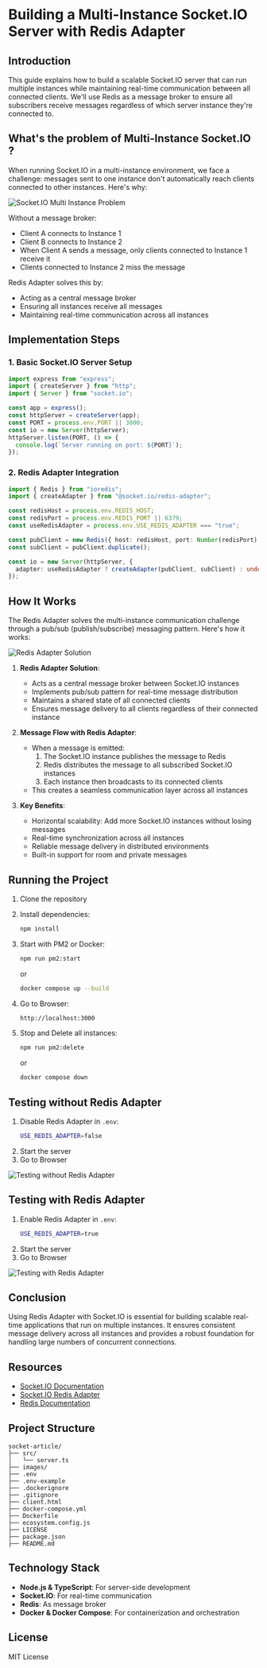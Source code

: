 # Building a Multi-Instance Socket.IO Server with Redis Adapter

## Introduction

This guide explains how to build a scalable Socket.IO server that can run multiple instances while maintaining real-time communication between all connected clients. We'll use Redis as a message broker to ensure all subscribers receive messages regardless of which server instance they're connected to.

## What's the problem of Multi-Instance Socket.IO ?

When running Socket.IO in a multi-instance environment, we face a challenge: messages sent to one instance don't automatically reach clients connected to other instances. Here's why:

![Socket.IO Multi Instance Problem](./images/schema.png)

Without a message broker:

- Client A connects to Instance 1
- Client B connects to Instance 2
- When Client A sends a message, only clients connected to Instance 1 receive it
- Clients connected to Instance 2 miss the message

Redis Adapter solves this by:

- Acting as a central message broker
- Ensuring all instances receive all messages
- Maintaining real-time communication across all instances

## Implementation Steps

### 1. Basic Socket.IO Server Setup

```typescript
import express from "express";
import { createServer } from "http";
import { Server } from "socket.io";

const app = express();
const httpServer = createServer(app);
const PORT = process.env.PORT || 3000;
const io = new Server(httpServer);
httpServer.listen(PORT, () => {
  console.log(`Server running on port: ${PORT}`);
});
```

### 2. Redis Adapter Integration

```typescript
import { Redis } from "ioredis";
import { createAdapter } from "@socket.io/redis-adapter";

const redisHost = process.env.REDIS_HOST;
const redisPort = process.env.REDIS_PORT || 6379;
const useRedisAdapter = process.env.USE_REDIS_ADAPTER === "true";

const pubClient = new Redis({ host: redisHost, port: Number(redisPort) });
const subClient = pubClient.duplicate();

const io = new Server(httpServer, {
  adapter: useRedisAdapter ? createAdapter(pubClient, subClient) : undefined,
});
```

## How It Works

The Redis Adapter solves the multi-instance communication challenge through a pub/sub (publish/subscribe) messaging pattern. Here's how it works:

![Redis Adapter Solution](./images/schema-adapter.png)

1. **Redis Adapter Solution**:

   - Acts as a central message broker between Socket.IO instances
   - Implements pub/sub pattern for real-time message distribution
   - Maintains a shared state of all connected clients
   - Ensures message delivery to all clients regardless of their connected instance

2. **Message Flow with Redis Adapter**:

   - When a message is emitted:
     1. The Socket.IO instance publishes the message to Redis
     2. Redis distributes the message to all subscribed Socket.IO instances
     3. Each instance then broadcasts to its connected clients
   - This creates a seamless communication layer across all instances

3. **Key Benefits**:
   - Horizontal scalability: Add more Socket.IO instances without losing messages
   - Real-time synchronization across all instances
   - Reliable message delivery in distributed environments
   - Built-in support for room and private messages

## Running the Project

1. Clone the repository
2. Install dependencies:
   ```bash
   npm install
   ```
3. Start with PM2 or Docker:

   ```bash
   npm run pm2:start
   ```

   or

   ```bash
   docker compose up --build
   ```

4. Go to Browser:
   ```bash
   http://localhost:3000
   ```
5. Stop and Delete all instances:

   ```bash
   npm run pm2:delete
   ```

   or

   ```bash
   docker compose down
   ```

## Testing without Redis Adapter

1. Disable Redis Adapter in `.env`:
   ```bash
   USE_REDIS_ADAPTER=false
   ```
2. Start the server
3. Go to Browser

![Testing without Redis Adapter](./images/adapter-disabled.gif)

## Testing with Redis Adapter

1. Enable Redis Adapter in `.env`:
   ```bash
   USE_REDIS_ADAPTER=true
   ```
2. Start the server
3. Go to Browser

![Testing with Redis Adapter](./images/adapter-enabled.gif)

## Conclusion

Using Redis Adapter with Socket.IO is essential for building scalable real-time applications that run on multiple instances. It ensures consistent message delivery across all instances and provides a robust foundation for handling large numbers of concurrent connections.

## Resources

- [Socket.IO Documentation](https://socket.io/docs/v4)
- [Socket.IO Redis Adapter](https://socket.io/docs/v4/redis-adapter)
- [Redis Documentation](https://redis.io/documentation)

## Project Structure

```
socket-article/
├── src/
│   └── server.ts
├── images/
├── .env
├── .env-example
├── .dockerignore
├── .gitignore
├── client.html
├── docker-compose.yml
├── Dockerfile
├── ecosystem.config.js
├── LICENSE
├── package.json
├── README.md
```

## Technology Stack

- **Node.js & TypeScript**: For server-side development
- **Socket.IO**: For real-time communication
- **Redis**: As message broker
- **Docker & Docker Compose**: For containerization and orchestration

## License

MIT License
